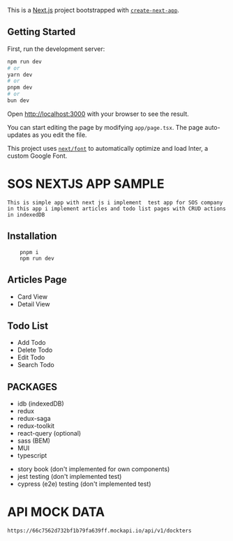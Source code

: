 This is a [Next.js](https://nextjs.org/) project bootstrapped with [`create-next-app`](https://github.com/vercel/next.js/tree/canary/packages/create-next-app).

## Getting Started

First, run the development server:

```bash
npm run dev
# or
yarn dev
# or
pnpm dev
# or
bun dev
```

Open [http://localhost:3000](http://localhost:3000) with your browser to see the result.

You can start editing the page by modifying `app/page.tsx`. The page auto-updates as you edit the file.

This project uses [`next/font`](https://nextjs.org/docs/basic-features/font-optimization) to automatically optimize and load Inter, a custom Google Font.

# SOS NEXTJS APP SAMPLE

    This is simple app with next js i implement  test app for SOS company in this app i implement articles and todo list pages with CRUD actions in indexedDB

## Installation

```
    pnpm i
    npm run dev
```

## Articles Page

- Card View
- Detail View

## Todo List

- Add Todo
- Delete Todo
- Edit Todo
- Search Todo

## PACKAGES

- idb (indexedDB)
- redux
- redux-saga
- redux-toolkit
- react-query (optional)
- sass (BEM)
- MUI
- typescript

* story book (don't implemented for own components)
* jest testing (don't implemented test)
* cypress (e2e) testing (don't implemented test)

# API MOCK DATA

    https://66c7562d732bf1b79fa639ff.mockapi.io/api/v1/dockters
